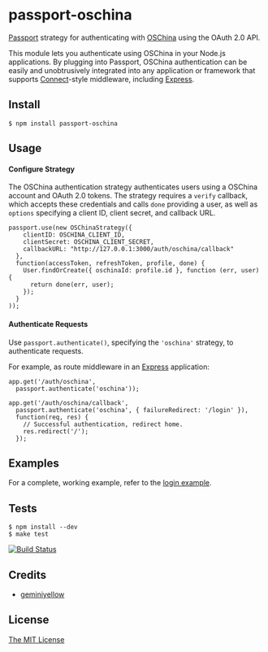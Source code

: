 # passport-oschina

[Passport](http://passportjs.org/) strategy for authenticating with [OSChina](https://www.oschina.net/)
using the OAuth 2.0 API.

This module lets you authenticate using OSChina in your Node.js applications.
By plugging into Passport, OSChina authentication can be easily and
unobtrusively integrated into any application or framework that supports
[Connect](http://www.senchalabs.org/connect/)-style middleware, including
[Express](http://expressjs.com/).

## Install

    $ npm install passport-oschina

## Usage

#### Configure Strategy

The OSChina authentication strategy authenticates users using a OSChina account
and OAuth 2.0 tokens.  The strategy requires a `verify` callback, which accepts
these credentials and calls `done` providing a user, as well as `options`
specifying a client ID, client secret, and callback URL.

    passport.use(new OSChinaStrategy({
        clientID: OSCHINA_CLIENT_ID,
        clientSecret: OSCHINA_CLIENT_SECRET,
        callbackURL: "http://127.0.0.1:3000/auth/oschina/callback"
      },
      function(accessToken, refreshToken, profile, done) {
        User.findOrCreate({ oschinaId: profile.id }, function (err, user) {
          return done(err, user);
        });
      }
    ));

#### Authenticate Requests

Use `passport.authenticate()`, specifying the `'oschina'` strategy, to
authenticate requests.

For example, as route middleware in an [Express](http://expressjs.com/)
application:

    app.get('/auth/oschina',
      passport.authenticate('oschina'));

    app.get('/auth/oschina/callback', 
      passport.authenticate('oschina', { failureRedirect: '/login' }),
      function(req, res) {
        // Successful authentication, redirect home.
        res.redirect('/');
      });

## Examples

For a complete, working example, refer to the [login example](https://github.com/geminiyellow/passport-oschina/tree/master/examples/login).

## Tests

    $ npm install --dev
    $ make test

[![Build Status](https://secure.travis-ci.org/geminiyellow/passport-oschina.png)](http://travis-ci.org/geminiyellow/passport-oschina)

## Credits

  - [geminiyellow](https://github.com/geminiyellow)

## License

[The MIT License](http://opensource.org/licenses/MIT)


